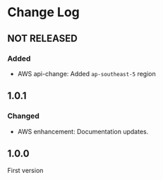 # Change Log

## NOT RELEASED

### Added

- AWS api-change: Added `ap-southeast-5` region

## 1.0.1

### Changed

- AWS enhancement: Documentation updates.

## 1.0.0

First version
